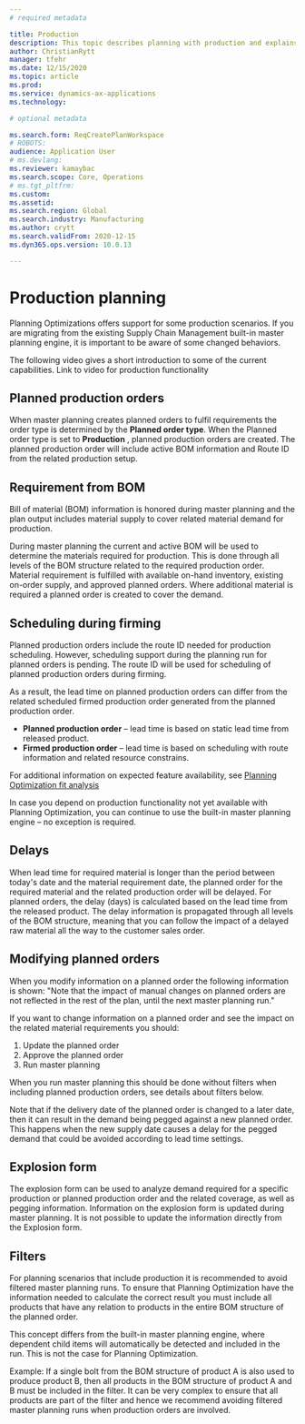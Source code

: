```yaml
---
# required metadata

title: Production
description: This topic describes planning with production and explains how to modify planned production orders with Planning Optimization in Microsoft Dynamics 365 Supply Chain Management.
author: ChristianRytt
manager: tfehr
ms.date: 12/15/2020
ms.topic: article
ms.prod: 
ms.service: dynamics-ax-applications
ms.technology: 

# optional metadata

ms.search.form: ReqCreatePlanWorkspace
# ROBOTS: 
audience: Application User
# ms.devlang: 
ms.reviewer: kamaybac
ms.search.scope: Core, Operations
# ms.tgt_pltfrm: 
ms.custom: 
ms.assetid: 
ms.search.region: Global
ms.search.industry: Manufacturing
ms.author: crytt
ms.search.validFrom: 2020-12-15
ms.dyn365.ops.version: 10.0.13

---
```

# Production planning

Planning Optimizations offers support for some production scenarios. If you are migrating from the existing Supply Chain Management built-in master planning engine, it is important to be aware of some changed behaviors.

The following video gives a short introduction to some of the current capabilities. Link to video for production functionality

## Planned production orders

When master planning creates planned orders to fulfil requirements the order type is determined by the **Planned order type**. When the Planned order type is set to **Production** , planned production orders are created. The planned production order will include active BOM information and Route ID from the related production setup.

## Requirement from BOM

Bill of material (BOM) information is honored during master planning and the plan output includes material supply to cover related material demand for production.

During master planning the current and active BOM will be used to determine the materials required for production. This is done through all levels of the BOM structure related to the required production order. Material requirement is fulfilled with available on-hand inventory, existing on-order supply, and approved planned orders. Where additional material is required a planned order is created to cover the demand.

###

## Scheduling during firming

Planned production orders include the route ID needed for production scheduling. However, scheduling support during the planning run for planned orders is pending. The route ID will be used for scheduling of planned production orders during firming.

As a result, the lead time on planned production orders can differ from the related scheduled firmed production order generated from the planned production order.

- **Planned production order** – lead time is based on static lead time from released product.
- **Firmed production order** – lead time is based on scheduling with route information and related resource constrains.

For additional information on expected feature availability, see [Planning Optimization fit analysis](https://docs.microsoft.com/dynamics365/supply-chain/master-planning/planning-optimization/planning-optimization-fit-analysis)

In case you depend on production functionality not yet available with Planning Optimization, you can continue to use the built-in master planning engine – no exception is required.

## Delays

When lead time for required material is longer than the period between today&#39;s date and the material requirement date, the planned order for the required material and the related production order will be delayed. For planned orders, the delay (days) is calculated based on the lead time from the released product. The delay information is propagated through all levels of the BOM structure, meaning that you can follow the impact of a delayed raw material all the way to the customer sales order.

## Modifying planned orders

When you modify information on a planned order the following information is shown: &quot;Note that the impact of manual changes on planned orders are not reflected in the rest of the plan, until the next master planning run.&quot;

If you want to change information on a planned order and see the impact on the related material requirements you should:

1. Update the planned order
2. Approve the planned order
3. Run master planning

When you run master planning this should be done without filters when including planned production orders, see details about filters below.

Note that if the delivery date of the planned order is changed to a later date, then it can result in the demand being pegged against a new planned order. This happens when the new supply date causes a delay for the pegged demand that could be avoided according to lead time settings.

## Explosion form

The explosion form can be used to analyze demand required for a specific production or planned production order and the related coverage, as well as pegging information. Information on the explosion form is updated during master planning. It is not possible to update the information directly from the Explosion form.

##

## Filters

For planning scenarios that include production it is recommended to avoid filtered master planning runs. To ensure that Planning Optimization have the information needed to calculate the correct result you must include all products that have any relation to products in the entire BOM structure of the planned order.

This concept differs from the built-in master planning engine, where dependent child items will automatically be detected and included in the run. This is not the case for Planning Optimization.

Example: If a single bolt from the BOM structure of product A is also used to produce product B, then all products in the BOM structure of product A and B must be included in the filter. It can be very complex to ensure that all products are part of the filter and hence we recommend avoiding filtered master planning runs when production orders are involved.
